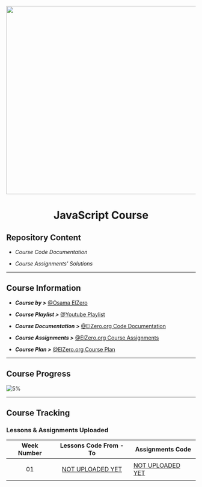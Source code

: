 <p  align="center">

<img  src="https://mpng.subpng.com/20180629/sh/kisspng-javascript-programmer-programming-language-compute-node-js-5b35fcbcb36994.8496604815302647647349.jpg"  height="500px"  width  ="900px">

</p>

# <p  align="center"> JavaScript Course </p>

## Repository Content

- _Course Code Documentation_

- _Course Assignments' Solutions_

---

## Course Information

- **_Course by >_** [@Osama ElZero](https://www.facebook.com/OsElzero)

- **_Course Playlist >_** [@Youtube Playlist](https://www.youtube.com/playlist?list=PLDoPjvoNmBAx3kiplQR_oeDqLDBUDYwVv)

- **_Course Documentation >_** [@ElZero.org Code Documentation](https://elzero.org/category/courses/javascript-bootcamp/)

- **_Course Assignments >_** [@ElZero.org Course Assignments](https://elzero.org/category/assignments/javascript-bootcamp-assignments/)

- **_Course Plan >_** [@ElZero.org Course Plan](https://elzero.org/study/javascript-bootcamp-2021-study-plan/)

---

## Course Progress

![5%](https://progress-bar.dev/5?title=Progress)

---

## Course Tracking

### Lessons & Assignments Uploaded

| Week Number                | Lessons Code From - To                       | Assignments Code     |
| -------------------------- | -------------------------------------------- | -------------------- |
| <p align="center"> 01 </p> | <p align="center"> [NOT UPLOADED YET]() </p> | [NOT UPLOADED YET]() |
